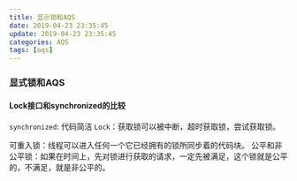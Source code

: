 ```yaml
---
title: 显示锁和AQS
date: 2019-04-23 23:35:45
update: 2019-04-23 23:35:45
categories: AQS
tags: [aqs]
---
```


### 显式锁和AQS

#### Lock接口和synchronized的比较

`synchronized`: 代码简洁
`Lock`：获取锁可以被中断，超时获取锁，尝试获取锁。

可重入锁：线程可以进入任何一个它已经拥有的锁所同步着的代码块。
公平和非公平锁：如果在时间上，先对锁进行获取的请求，一定先被满足，这个锁就是公平的，不满足，就是非公平的。




